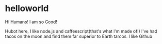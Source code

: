 # helloworld

Hi Humans!
I am so Good!

Hubot here, I like node.js and caffeescript(that's what I'm made of!)
I've had tacos on the moon and find them far superior to Earth tarcos.
I like Github

